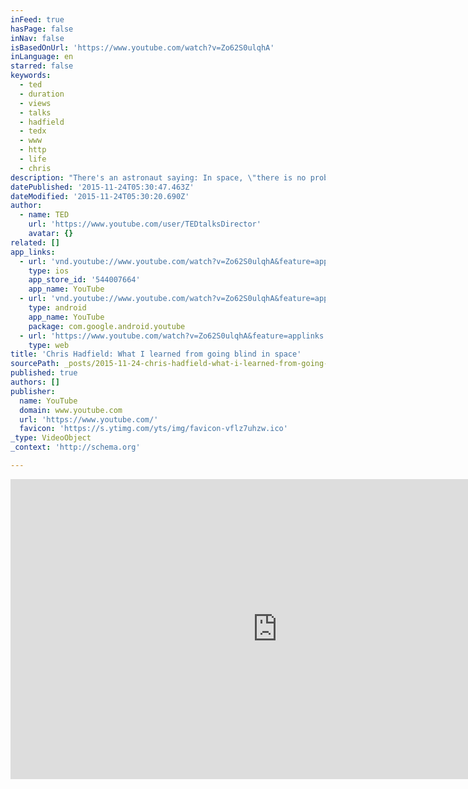 ```yaml
---
inFeed: true
hasPage: false
inNav: false
isBasedOnUrl: 'https://www.youtube.com/watch?v=Zo62S0ulqhA'
inLanguage: en
starred: false
keywords:
  - ted
  - duration
  - views
  - talks
  - hadfield
  - tedx
  - www
  - http
  - life
  - chris
description: "There's an astronaut saying: In space, \"there is no problem so bad that you can't make it worse.\" So how do you deal with the complexity, the sheer pressure, of dealing with dangerous and scary situations?"
datePublished: '2015-11-24T05:30:47.463Z'
dateModified: '2015-11-24T05:30:20.690Z'
author:
  - name: TED
    url: 'https://www.youtube.com/user/TEDtalksDirector'
    avatar: {}
related: []
app_links:
  - url: 'vnd.youtube://www.youtube.com/watch?v=Zo62S0ulqhA&feature=applinks'
    type: ios
    app_store_id: '544007664'
    app_name: YouTube
  - url: 'vnd.youtube://www.youtube.com/watch?v=Zo62S0ulqhA&feature=applinks'
    type: android
    app_name: YouTube
    package: com.google.android.youtube
  - url: 'https://www.youtube.com/watch?v=Zo62S0ulqhA&feature=applinks'
    type: web
title: 'Chris Hadfield: What I learned from going blind in space'
sourcePath: _posts/2015-11-24-chris-hadfield-what-i-learned-from-going-blind-in-space.md
published: true
authors: []
publisher:
  name: YouTube
  domain: www.youtube.com
  url: 'https://www.youtube.com/'
  favicon: 'https://s.ytimg.com/yts/img/favicon-vflz7uhzw.ico'
_type: VideoObject
_context: 'http://schema.org'

---
```

<iframe src="https://cdn.embedly.com/widgets/media.html?src=https%3A%2F%2Fwww.youtube.com%2Fembed%2FZo62S0ulqhA%3Ffeature%3Doembed&amp;url=https%3A%2F%2Fwww.youtube.com%2Fwatch%3Fv%3DZo62S0ulqhA&amp;image=https%3A%2F%2Fi.ytimg.com%2Fvi%2FZo62S0ulqhA%2Fhqdefault.jpg&amp;key=b7d04c9b404c499eba89ee7072e1c4f7&amp;type=text%2Fhtml&amp;schema=youtube" width="854" height="480" scrolling="no" frameborder="0" allowfullscreen="allowfullscreen" style=""></iframe>